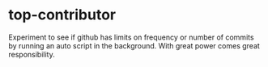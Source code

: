 # top-contributor

Experiment to see if github has limits on frequency or number of commits by running an auto script in the background. With great power comes great responsibility.
